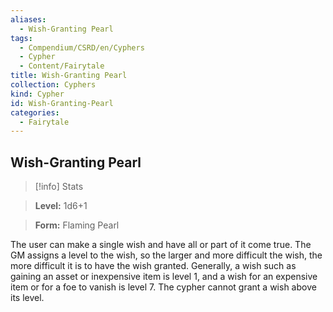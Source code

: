 ```yaml
---
aliases:
  - Wish-Granting Pearl
tags:
  - Compendium/CSRD/en/Cyphers
  - Cypher
  - Content/Fairytale
title: Wish-Granting Pearl
collection: Cyphers
kind: Cypher
id: Wish-Granting-Pearl
categories:
  - Fairytale
---
```

## Wish-Granting Pearl    
>[!info] Stats    
> **Level:** 1d6+1    
> **Form:** Flaming Pearl  
    
The user can make a single wish and have all or part of it come true. The GM assigns a level to the wish, so the larger and more difficult the wish, the more difficult it is to have the wish granted. Generally, a wish such as gaining an asset or inexpensive item is level 1, and a wish for an expensive item or for a foe to vanish is level 7. The cypher cannot grant a wish above its level.
